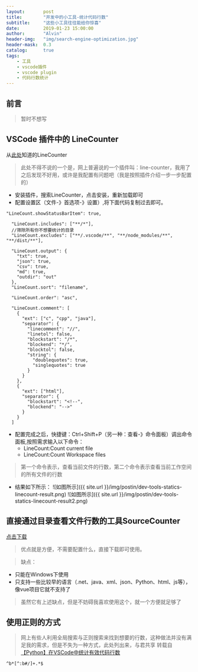 ```yaml
---
layout:       post
title:        "开发中的小工具-统计代码行数"
subtitle:     "这些小工具往往能给你惊喜"
date:         2019-01-23 15:00:00
author:       "Alvin"
header-img:   "img/search-engine-optimization.jpg"
header-mask:  0.3
catalog:      true
tags:
    - 工具
    - vscode插件
    - vscode plugin
    - 代码行数统计
---
```


## 前言
> 暂时不想写


## VSCode 插件中的 LineCounter
从[此处](http://www.voidcn.com/article/p-mmgtdsbq-gp.html)知道的LineCounter
> 此处不得不说的一个是，网上普遍说的一个插件叫：line-counter，我用了之后发现不好用，或许是我配置有问题吧（我是按照插件介绍一步一步配置的）

- 安装插件，搜索LineCounter，点击安装，重新加载即可
- 配置设置区（文件-》首选项-》设置）,将下面代码复制过去即可。

```
"LineCount.showStatusBarItem": true,

  "LineCount.includes": ["**/*"],
  //筛除所有你不想要统计的目录
  "LineCount.excludes": ["**/.vscode/**", "**/node_modules/**", "**/dist/**"],

  "LineCount.output": {
    "txt": true,
    "json": true,
    "csv": true,
    "md": true,
    "outdir": "out"
  },
  "LineCount.sort": "filename",

  "LineCount.order": "asc",

  "LineCount.comment": [
    {
      "ext": ["c", "cpp", "java"],
      "separator": {
        "linecomment": "//",
        "linetol": false,
        "blockstart": "/*",
        "blockend": "*/",
        "blocktol": false,
        "string": {
          "doublequotes": true,
          "singlequotes": true
        }
      }
    },
    {
      "ext": ["html"],
      "separator": {
        "blockstart": "<!--",
        "blockend": "-->"
      }
    }
  ]
```

- 配置完成之后，快捷键：Ctrl+Shift+P（另一种：查看-》命令面板）调出命令面板,按照需求输入以下命令：
    - LineCount:Count current file
    - LineCount:Count Workspace files

> 第一个命令表示，查看当前文件的行数，第二个命令表示查看当前工作空间的所有文件的行数

- 结果如下所示：
![如图所示]({{ site.url }}/img/postin/dev-tools-statics-linecount-result.png)
![如图所示]({{ site.url }}/img/postin/dev-tools-statics-linecount-result2.png)

## 直接通过目录查看文件行数的工具SourceCounter

[点击下载](https://github.com/AlvinNiu/SourceCounter)

> 优点就是方便，不需要配置什么，直接下载即可使用。

> 缺点：
- 只能在Windows下使用
- 只支持一些比较早的语言（.net、java、xml、json、Python、html、js等），像vue项目它就不支持了

> 虽然它有上述缺点，但是不妨碍我喜欢使用这个，就一个方便就足够了

## 使用正则的方式

> 网上有些人利用全局搜索与正则搜索来找到想要的行数，这种做法并没有满足我的需求，但是不失为一种方式，此处列出来，与君共享
转载自[【Python】在VSCode中统计有效代码行数](http://www.zgljl2012.com/python-zai-vscodezhong-tong-ji-you-xiao-dai-ma-xing-shu/)

```
^b*[^:b#/]+.*$
```


